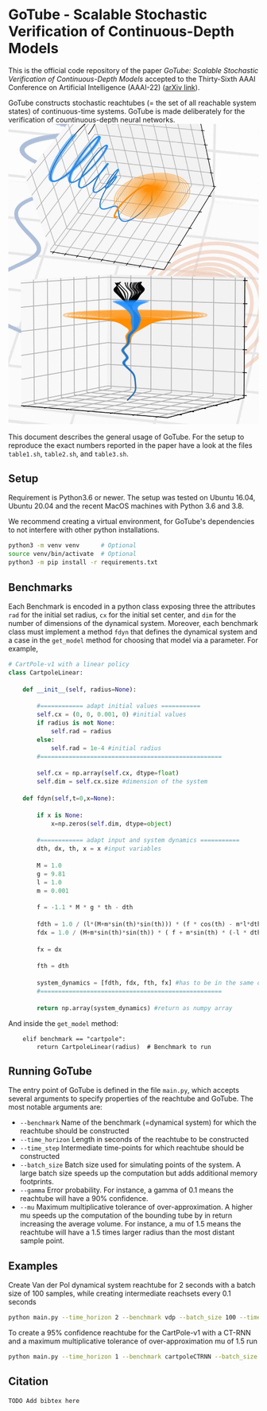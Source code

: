 # GoTube -  Scalable Stochastic Verification of Continuous-Depth Models

This is the official code repository of the paper *GoTube: Scalable Stochastic Verification of Continuous-Depth Models*
accepted to the Thirty-Sixth AAAI Conference on Artificial Intelligence (AAAI-22)
([arXiv link](https://arxiv.org/abs/2107.08467)).

GoTube constructs stochastic reachtubes (= the set of all reachable system states) of continuous-time systems. GoTube is made deliberately for the verification of countinuous-depth neural networks.
![Figure 1 of the paper](GoTube.jpg)

This document describes the general usage of GoTube. For the setup to reproduce the exact numbers reported in the paper have a look at the files ```table1.sh```, ```table2.sh```, and ```table3.sh```. 

## Setup

Requirement is Python3.6 or newer.
The setup was tested on Ubuntu 16.04, Ubuntu 20.04 and the recent MacOS machines with Python 3.6 and 3.8.

We recommend creating a virtual environment, for GoTube's dependencies to not interfere with other python installations.

```bash
python3 -m venv venv      # Optional
source venv/bin/activate  # Optional
python3 -m pip install -r requirements.txt
```

## Benchmarks

Each Benchmark is encoded in a python class exposing three the attributes ```rad``` for the initial set radius, ```cx``` for the initial set center, and ```dim``` for the number of dimensions of the dynamical system.
Moreover, each benchmark class must implement a method ```fdyn``` that defines the dynamical system and a case in the ``get_model`` method for choosing that model via a parameter.
For example,

```python
# CartPole-v1 with a linear policy
class CartpoleLinear:
    
    def __init__(self, radius=None):
        
        #============ adapt initial values ===========
        self.cx = (0, 0, 0.001, 0) #initial values
        if radius is not None:
            self.rad = radius
        else:
            self.rad = 1e-4 #initial radius
        #===================================================
        
        self.cx = np.array(self.cx, dtype=float)
        self.dim = self.cx.size #dimension of the system
        
    def fdyn(self,t=0,x=None):
        
        if x is None:
            x=np.zeros(self.dim, dtype=object)
      
        #============ adapt input and system dynamics ===========
        dth, dx, th, x = x #input variables
              
        M = 1.0
        g = 9.81
        l = 1.0
        m = 0.001
        
        f = -1.1 * M * g * th - dth
    
        fdth = 1.0 / (l*(M+m*sin(th)*sin(th))) * (f * cos(th) - m*l*dth*dth*cos(th)*sin(th) + (m+M)*g*sin(th))
        fdx = 1.0 / (M+m*sin(th)*sin(th)) * ( f + m*sin(th) * (-l * dth*dth + g*cos(th)) )

        fx = dx

        fth = dth
        
        system_dynamics = [fdth, fdx, fth, fx] #has to be in the same order as the input variables
        #===================================================
        
        return np.array(system_dynamics) #return as numpy array
```
And inside the ``get_model`` method:
```
    elif benchmark == "cartpole":
        return CartpoleLinear(radius)  # Benchmark to run
```

## Running GoTube

The entry point of GoTube is defined in the file ```main.py```, which accepts several arguments to specify properties of the reachtube and GoTube.
The most notable arguments are:

- ```--benchmark``` Name of the benchmark (=dynamical system) for which the reachtube should be constructed
- ```--time_horizon``` Length in seconds of the reachtube to be constructed
- ```--time_step``` Intermediate time-points for which reachtube should be constructed
- ```--batch_size``` Batch size used for simulating points of the system. A large batch size speeds up the computation but adds additional memory footprints.
- ```--gamma``` Error probability. For instance, a gamma of 0.1 means the reachtube will have a 90% confidence.
- ```--mu``` Maximum multiplicative tolerance of over-approximation. A higher mu speeds up the computation of the bounding tube by in return increasing the average volume. For instance, a mu of 1.5 means the reachtube will have a 1.5 times larger radius than the most distant sample point.

## Examples

Create Van der Pol dynamical system reachtube for 2 seconds with a batch size of 100 samples, while creating intermediate reachsets every 0.1 seconds 

```bash
python main.py --time_horizon 2 --benchmark vdp --batch_size 100 --time_step 0.1
```

To create a 95% confidence reachtube for the CartPole-v1 with a CT-RNN and a maximum multiplicative tolerance of over-approximation mu of 1.5 run

```bash
python main.py --time_horizon 1 --benchmark cartpoleCTRNN --batch_size 10000 --time_step 0.02 --gamma 0.05 --mu 1.5
```

## Citation

```tex
TODO Add bibtex here
```
